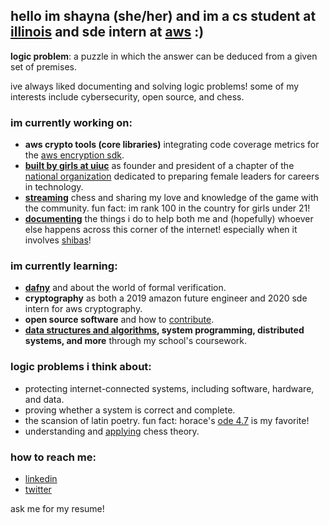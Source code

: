 ## hello im shayna (she/her) and im a cs student at [illinois](https://github.com/illinois) and sde intern at [aws](https://github.com/awslabs) :)

**logic problem**: a puzzle in which the answer can be deduced from a given set of premises.

ive always liked documenting and solving logic problems! some of my interests include cybersecurity, open source, and chess.


### im currently working on:
- **aws crypto tools (core libraries)** integrating code coverage metrics for the [aws encryption sdk](https://docs.aws.amazon.com/encryption-sdk/latest/developer-guide/introduction.html).
- **[built by girls at uiuc](https://www.facebook.com/BuiltByGirlsUIUC)** as founder and president of a chapter of the [national organization](https://www.builtbygirls.com/) dedicated to preparing female leaders for careers in technology.
- **[streaming](https://www.twitch.tv/shaynabegonia)** chess and sharing my love and knowledge of the game with the community. fun fact: im rank 100 in the country for girls under 21!
- **[documenting](https://drive.google.com/drive/folders/1GsTGTIvQ_MATyW99rFxuyeN373b769Ka?usp=sharing)** the things i do to help both me and (hopefully) whoever else happens across this corner of the internet! especially when it involves [shibas](https://www.youtube.com/watch?v=6qoHU2EmZ18)!

### im currently learning:
- **[dafny](https://github.com/dafny-lang/dafny)** and about the world of formal verification.
- **cryptography** as both a 2019 amazon future engineer and 2020 sde intern for aws cryptography.
- **open source software** and how to [contribute](https://github.com/aws/aws-encryption-sdk-java/pull/119).
- **[data structures and algorithms](https://courses.engr.illinois.edu/cs225/fa2019/policy/syllabus/), system programming, distributed systems, and more** through my school's coursework.

### logic problems i think about:
- protecting internet-connected systems, including software, hardware, and data.
- proving whether a system is correct and complete.
- the scansion of latin poetry. fun fact: horace's [ode 4.7](https://www.johnderbyshire.com/Readings/odes-4-7.html) is my favorite!
- understanding and [applying](https://lichess.org/@/shayna_begonia) chess theory.

### how to reach me:
- [linkedin](https://www.linkedin.com/in/shayna-provine/)
- [twitter](https://twitter.com/shaynabegonia)

ask me for my resume!
